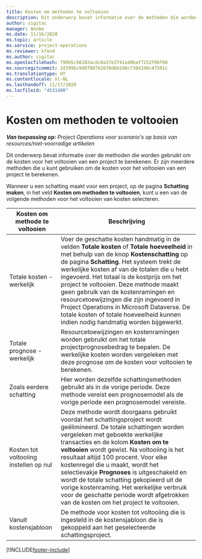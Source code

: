 ```yaml
---
title: Kosten om methoden te voltooien
description: Dit onderwerp bevat informatie over de methoden die worden gebruikt om de kosten voor het voltooien van een project te berekenen.
author: sigitac
manager: Annbe
ms.date: 11/16/2020
ms.topic: article
ms.service: project-operations
ms.reviewer: kfend
ms.author: sigitac
ms.openlocfilehash: 790b5c98182acdc0a37e3741a40baf7152f0bf66
ms.sourcegitcommit: 2d399bc9d07807626f0d6b2d0cf304240c47591c
ms.translationtype: HT
ms.contentlocale: nl-NL
ms.lasthandoff: 11/17/2020
ms.locfileid: "4531400"
---
```

# <a name="cost-to-complete-methods"></a>Kosten om methoden te voltooien

_**Van toepassing op:** Project Operations voor scenario's op basis van resources/niet-voorradige artikelen_

Dit onderwerp bevat informatie over de methoden die worden gebruikt om de kosten voor het voltooien van een project te berekenen. Er zijn meerdere methoden die u kunt gebruiken om de kosten voor het voltooien van een project te berekenen. 

Wanneer u een schatting maakt voor een project, op de pagina **Schatting maken**, in het veld **Kosten om methoden te voltooien**, kunt u een van de volgende methoden voor het voltooien van kosten selecteren.

| Kosten om methode te voltooien    | Beschrijving                                                                                                                                                                                                                                                                                                                                                                                                                                                                                        |
|------------------------------|----------------------------------------------------------------------------------------------------------------------------------------------------------------------------------------------------------------------------------------------------------------------------------------------------------------------------------------------------------------------------------------------------------------------------------------------------------------------------------------------------|
| Totale kosten - werkelijk            | Voer de geschatte kosten handmatig in de velden **Totale kosten** of **Totale hoeveelheid** in met behulp van de knop **Kostenschatting** op de pagina **Schatting**. Het systeem trekt de werkelijke kosten af van de totalen die u hebt ingevoerd. Het totaal is de kostprijs om het project te voltooien. Deze methode maakt geen gebruik van de kostenramingen en resourcetoewijzingen die zijn ingevoerd in Project Operations in Microsoft Dataverse. De totale kosten of totale hoeveelheid kunnen indien nodig handmatig worden bijgewerkt.  |
| Totale prognose - werkelijk        | Resourcetoewijzingen en kostenramingen worden gebruikt om het totale projectprognosebedrag te bepalen. De werkelijke kosten worden vergeleken met deze prognose om de kosten voor voltooien te berekenen.                                                                                                                                                                                                                                                                          |
| Zoals eerdere schatting         | Hier worden dezelfde schattingsmethoden gebruikt als in de vorige periode. Deze methode vereist een prognosemodel als de vorige periode een prognosemodel vereiste.                                                                                                                                                                                                                                                                                                                           |
| Kosten tot voltooiing instellen op nul | Deze methode wordt doorgaans gebruikt voordat het schattingsproject wordt geëlimineerd. De totale schattingen worden vergeleken met geboekte werkelijke transacties en de kolom **Kosten om te voltooien** wordt gewist. Na voltooiing is het resultaat altijd 100 procent. Voor elke kostenregel die u maakt, wordt het selectievakje **Prognoses** is uitgeschakeld en wordt de totale schatting gekopieerd uit de vorige kostenraming. Het werkelijke verbruik voor de geschatte periode wordt afgetrokken van de kosten om het project te voltooien.              |
| Vanuit kostensjabloon           | De methode voor kosten tot voltooiing die is ingesteld in de kostensjabloon die is gekoppeld aan het geselecteerde schattingsproject.                                                                                                                                                                                                                                                                                                                                                                          |


[!INCLUDE[footer-include](../includes/footer-banner.md)]